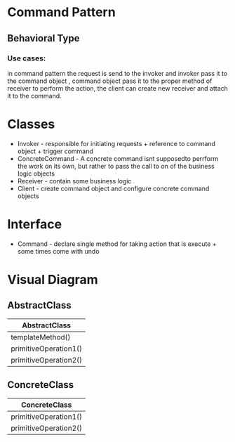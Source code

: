 # Command Pattern

## Behavioral Type  

### Use cases:
in command pattern the request is send to the invoker and invoker pass it to the command object , command object pass it to the proper method of receiver to perform the action, the client can create new receiver and attach it to the command.

# Classes
- Invoker - responsible for initiating requests + reference to command object + trigger command
- ConcreteCommand - A concrete command isnt supposedto perrform the work on its own, but rather to pass the call to on of the business logic objects
- Receiver - contain some business logic 
- Client - create command object and configure concrete command objects

# Interface
- Command - declare single method for taking action that is execute + some times come with undo


# Visual Diagram

## AbstractClass

| AbstractClass
| ------
| templateMethod()
| primitiveOperation1()
| primitiveOperation2()

## ConcreteClass

| ConcreteClass
| ------
| primitiveOperation1()
| primitiveOperation2()
